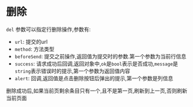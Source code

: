 # 删除

`del` 参数可以指定行删除操作,参数有:

- `url`: 提交的url
- `method`: 方法类型
- `beforeSend`: 提交之前操作,返回值为提交时的参数.第一个参数为当前行信息
- `success`: 请求成功后回调,返回对象中,`ok`是`bool`表示是否成功,`message`是`string`表示错误时的提示,第一个参数为返回值内容
- `alert`: 回调,返回值是点击删除按钮后弹出的提示,第一个参数是列信息

删除成功后,如果当前页剩余条目只有一个,且不是第一页,刷新到上一页,否则刷新当前页面